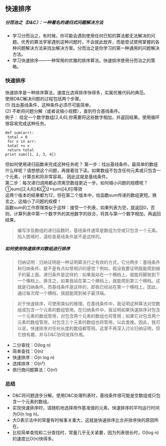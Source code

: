 ## 快速排序

##### 分而治之（D&C）：一种著名的递归式问题解决方法
+ 学习分而治之。有时候，你可能会遇到使用任何已知的算法都无法解决的问题。优秀的算法学家遇到这种问题时，不会就此放弃，而是尝试使用掌握的各种问题解决方法来找出解决方案。分而治之是你学习的第一种通用的问题解决方法。
+ 学习快速排序——一种常用的优雅的排序算法。快速排序使用分而治之的策略。


### 快速排序
快速排序是一种排序算法，速度比选择排序快得多，实属优雅代码的典范。     
使用D&C解决问题的过程包括两个步骤。     
(1) 找出基线条件，这种条件必须尽可能简单。     
(2) 不断将问题分解（或者说缩小规模），直到符合基线条件。     
例子： 给定一个数字数组[2,4,6],你需要将这些数字相加，并返回结果。使用循环很容易完成这种任务。    
```
def sum(arr): 
 total = 0 
 for x in arr: 
 total += x 
 return total 
print sum([1, 2, 3, 4]) 
```
但如何使用递归函数来完成这种任务呢？ 
第一步：找出基线条件。最简单的数组什么样呢？请想想这个问题，再接着往下读。如果数组不包含任何元素或只包含一个元素，计算总和将非常容易。 因此这就是基线条件。    
第二步：每次递归调用都必须离空数组更近一步。如何缩小问题的规模呢？    
①sum([2,4,6])和②2+sum([4,6])等效    
这两个版本的结果都为12，但在第二个版本中，给函数sum传递的数组更短。换言之，这缩小了问题的规模！     
函数sum的工作原理类似于这样：接受一个列表，如果列表为空，就返回0，否则，计算列表中第一个数字外的其他数字的综合，将其与第一个数字相加，再返回结果。

> 编写涉及数组的递归函数时，基线条件通常是数组为空或只包含一个元素。陷入困境时，请检查基线条件是不是这样的。    

##### 如何使用快速排序对数组进行排序
> 归纳证明：归纳证明是一种证明算法行之有效的方式，它分两步：基线条件和归纳条件。是不是有点似曾相识的感觉？例如，假设我要证明我能爬到梯子的最上面。递归条件是这样的：如果我站在一个横档上，就能将脚放到下一个横档上。换言之，如果我站在第二个横档上，就能爬到第三个横档。这就是归纳条件。而基线条件是这样的，即我已经站在第一个横档上。因此，通过每次爬一个横档，我就能爬到梯子最顶端。
 
> 对于快速排序，可使用类似的推理。在基线条件中，我证明这种算法对空数组或包含一个元素的数组管用。在归纳条件中，我证明如果快速排序对包含一个元素的数组管用，对包含两个元素的数组也将管用；如果它对包含两个元素的数组管用，对包含三个元素的数组也将管用，以此类推。因此，我可以说，快速排序对任何长度的数组都管用。这里不再深入讨论归纳证明，但它很有趣，并与D&C协同发挥作用。

+ 二分查找：O(log n)
+ 简单查找：O(n)
+ 快速排序：O(n log n)
+ 选择排序：O(n²)
+ 旅行商问题算法：O(n!)

### 总结
+ D&C将问题逐步分解。使用D&C处理列表时，基线条件很可能是空数组或只包含一个元素的数组。
+ 实现快速排序时，请随机地选择用作基准值的元素。快速排序的平均运行时间为O(n log n)。 
+ 大O表示法中的常量有时候事关重大，这就是快速排序比合并排序快的原因所在。
+ 比较简单查找和二分查找时，常量几乎无关紧要，因为列表很长时，O(log n)的速度比O(n)快得多。
